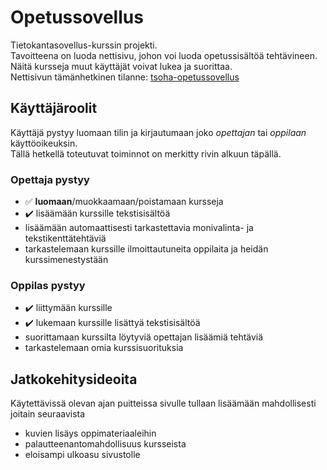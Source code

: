 # Opetussovellus
Tietokantasovellus-kurssin projekti. \
Tavoitteena on luoda nettisivu, johon voi luoda opetussisältöä tehtävineen. Näitä kursseja muut käyttäjät voivat lukea ja suorittaa. \
Nettisivun tämänhetkinen tilanne: [tsoha-opetussovellus](https://tsoha-opetussovellus.herokuapp.com/)

## Käyttäjäroolit

Käyttäjä pystyy luomaan tilin ja kirjautumaan joko _opettajan_ tai _oppilaan_ käyttöoikeuksin. \
Tällä hetkellä toteutuvat toiminnot on merkitty rivin alkuun täpällä.

### Opettaja pystyy
  - :white_check_mark: **luomaan**/muokkaamaan/poistamaan kursseja
  - :heavy_check_mark: lisäämään kurssille tekstisisältöä
  - lisäämään automaattisesti tarkastettavia monivalinta- ja tekstikenttätehtäviä
  - tarkastelemaan kurssille ilmoittautuneita oppilaita ja heidän kurssimenestystään

### Oppilas pystyy
  - :heavy_check_mark: liittymään kurssille
  - :heavy_check_mark: lukemaan kurssille lisättyä tekstisisältöä
  - suorittamaan kurssilta löytyviä opettajan lisäämiä tehtäviä
  - tarkastelemaan omia kurssisuorituksia

## Jatkokehitysideoita
Käytettävissä olevan ajan puitteissa sivulle tullaan lisäämään mahdollisesti joitain seuraavista
  - kuvien lisäys oppimateriaaleihin
  - palautteenantomahdollisuus kursseista
  - eloisampi ulkoasu sivustolle
